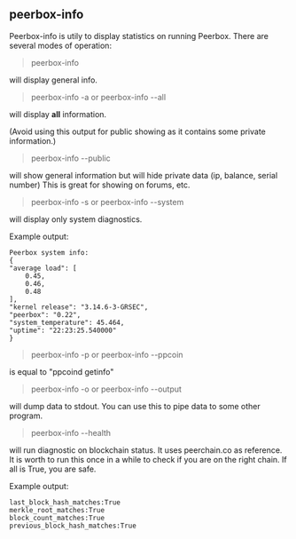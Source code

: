 ## peerbox-info

Peerbox-info is utily to display statistics on running Peerbox.
There are several modes of operation:

> peerbox-info

will display general info.

> peerbox-info -a or peerbox-info --all

will display **all** information.

(Avoid using this output for public showing as it contains some private information.)

> peerbox-info --public

will show general information but will hide private data (ip, balance, serial number)
This is great for showing on forums, etc.

> peerbox-info -s or peerbox-info --system

will display only system diagnostics.

Example output:

    Peerbox system info:
    {
    "average load": [
        0.45, 
        0.46, 
        0.48
    ], 
    "kernel release": "3.14.6-3-GRSEC", 
    "peerbox": "0.22", 
    "system_temperature": 45.464, 
    "uptime": "22:23:25.540000"
    }

> peerbox-info -p or peerbox-info --ppcoin

is equal to "ppcoind getinfo"

> peerbox-info -o or peerbox-info --output

will dump data to stdout. You can use this to pipe data to some other program.

> peerbox-info --health

will run diagnostic on blockchain status. It uses peerchain.co as reference.
It is worth to run this once in a while to check if you are on the right chain.
If all is True, you are safe.

Example output:

    last_block_hash_matches:True
    merkle_root_matches:True
    block_count_matches:True
    previous_block_hash_matches:True

